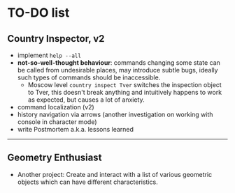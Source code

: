 # TO-DO list

## Country Inspector, v2
- implement `help --all`
- **not-so-well-thought behaviour**: commands changing some state can be called from undesirable places, 
  may introduce subtle bugs, ideally such types of commands should be inaccessible. 
  - Moscow level `country inspect Tver` switches the inspection object to Tver, 
    this doesn't break anything and intuitively happens to work as expected,
    but causes a lot of anxiety.
- command localization (v2)
- history navigation via arrows (another investigation on working with console in character mode)
- write Postmortem a.k.a. lessons learned

----
## Geometry Enthusiast
- Another project: Create and interact with a list of various geometric objects
    which can have different characteristics.
